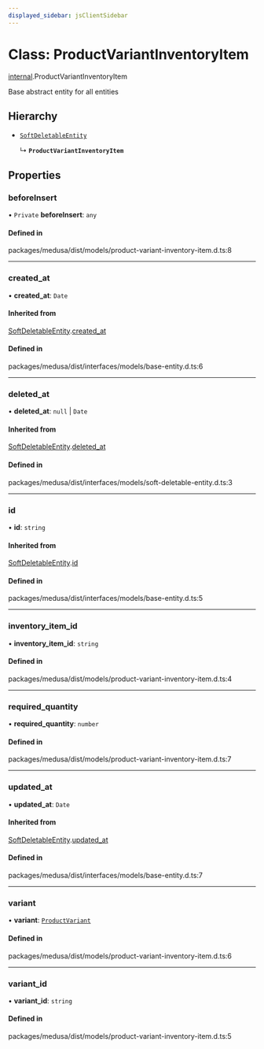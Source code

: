 ```yaml
---
displayed_sidebar: jsClientSidebar
---
```


# Class: ProductVariantInventoryItem

[internal](../modules/internal-3.md).ProductVariantInventoryItem

Base abstract entity for all entities

## Hierarchy

- [`SoftDeletableEntity`](internal-1.SoftDeletableEntity.md)

  ↳ **`ProductVariantInventoryItem`**

## Properties

### beforeInsert

• `Private` **beforeInsert**: `any`

#### Defined in

packages/medusa/dist/models/product-variant-inventory-item.d.ts:8

___

### created\_at

• **created\_at**: `Date`

#### Inherited from

[SoftDeletableEntity](internal-1.SoftDeletableEntity.md).[created_at](internal-1.SoftDeletableEntity.md#created_at)

#### Defined in

packages/medusa/dist/interfaces/models/base-entity.d.ts:6

___

### deleted\_at

• **deleted\_at**: ``null`` \| `Date`

#### Inherited from

[SoftDeletableEntity](internal-1.SoftDeletableEntity.md).[deleted_at](internal-1.SoftDeletableEntity.md#deleted_at)

#### Defined in

packages/medusa/dist/interfaces/models/soft-deletable-entity.d.ts:3

___

### id

• **id**: `string`

#### Inherited from

[SoftDeletableEntity](internal-1.SoftDeletableEntity.md).[id](internal-1.SoftDeletableEntity.md#id)

#### Defined in

packages/medusa/dist/interfaces/models/base-entity.d.ts:5

___

### inventory\_item\_id

• **inventory\_item\_id**: `string`

#### Defined in

packages/medusa/dist/models/product-variant-inventory-item.d.ts:4

___

### required\_quantity

• **required\_quantity**: `number`

#### Defined in

packages/medusa/dist/models/product-variant-inventory-item.d.ts:7

___

### updated\_at

• **updated\_at**: `Date`

#### Inherited from

[SoftDeletableEntity](internal-1.SoftDeletableEntity.md).[updated_at](internal-1.SoftDeletableEntity.md#updated_at)

#### Defined in

packages/medusa/dist/interfaces/models/base-entity.d.ts:7

___

### variant

• **variant**: [`ProductVariant`](internal-3.ProductVariant.md)

#### Defined in

packages/medusa/dist/models/product-variant-inventory-item.d.ts:6

___

### variant\_id

• **variant\_id**: `string`

#### Defined in

packages/medusa/dist/models/product-variant-inventory-item.d.ts:5
